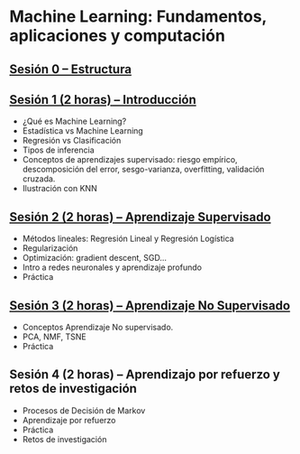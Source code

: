 # Machine Learning: Fundamentos, aplicaciones y computación


## [Sesión 0 – Estructura](https://roinaveiro.github.io/curso-ml-JAE/sesion_00/00-intro.pdf)


## [Sesión 1 (2 horas) – Introducción](https://roinaveiro.github.io/curso-ml-JAE/sesion_01/01-intro.pdf)

* ¿Qué es Machine Learning?
* Estadística vs Machine Learning
* Regresión vs Clasificación
* Tipos de inferencia
* Conceptos de aprendizajes supervisado: riesgo empírico, descomposición del error, sesgo-varianza, overfitting, validación cruzada.
* Ilustración con KNN 

## [Sesión 2 (2 horas) – Aprendizaje Supervisado](https://roinaveiro.github.io/curso-ml-JAE/sesion_02/02-supervised.html#1)

* Métodos lineales: Regresión Lineal y Regresión Logística
* Regularización
* Optimización: gradient descent, SGD...
* Intro a redes neuronales y aprendizaje profundo
* Práctica

## [Sesión 3 (2 horas) – Aprendizaje No Supervisado](https://roinaveiro.github.io/curso-ml-JAE/sesion_03/03-unsupervised.html#1)

* Conceptos Aprendizaje No supervisado.
* PCA, NMF, TSNE
* Práctica

## Sesión 4 (2 horas) – Aprendizajo por refuerzo y retos de investigación

* Procesos de Decisión de Markov
* Aprendizaje por refuerzo
* Práctica
* Retos de investigación
